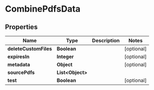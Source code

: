 
# CombinePdfsData

## Properties
Name | Type | Description | Notes
------------ | ------------- | ------------- | -------------
**deleteCustomFiles** | **Boolean** |  |  [optional]
**expiresIn** | **Integer** |  |  [optional]
**metadata** | **Object** |  |  [optional]
**sourcePdfs** | **List&lt;Object&gt;** |  | 
**test** | **Boolean** |  |  [optional]




